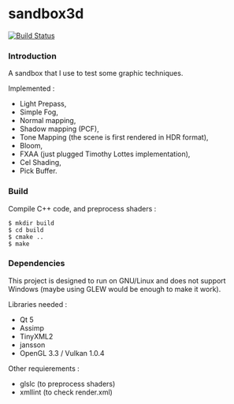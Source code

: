 sandbox3d
=========

[![Build Status](https://travis-ci.org/magestik/sandbox3d.svg?branch=master)](https://travis-ci.org/magestik/sandbox3d)

### Introduction

A sandbox that I use to test some graphic techniques.

Implemented :
- Light Prepass,
- Simple Fog,
- Normal mapping,
- Shadow mapping (PCF),
- Tone Mapping (the scene is first rendered in HDR format),
- Bloom,
- FXAA (just plugged Timothy Lottes implementation),
- Cel Shading,
- Pick Buffer.

### Build

Compile C++ code, and preprocess shaders :
```
$ mkdir build
$ cd build
$ cmake ..
$ make
```

### Dependencies

This project is designed to run on GNU/Linux and does not support Windows (maybe using GLEW would be enough to make it work).

Libraries needed :
- Qt 5
- Assimp
- TinyXML2
- jansson
- OpenGL 3.3 / Vulkan 1.0.4

Other requierements :
- glslc (to preprocess shaders)
- xmllint (to check render.xml)
